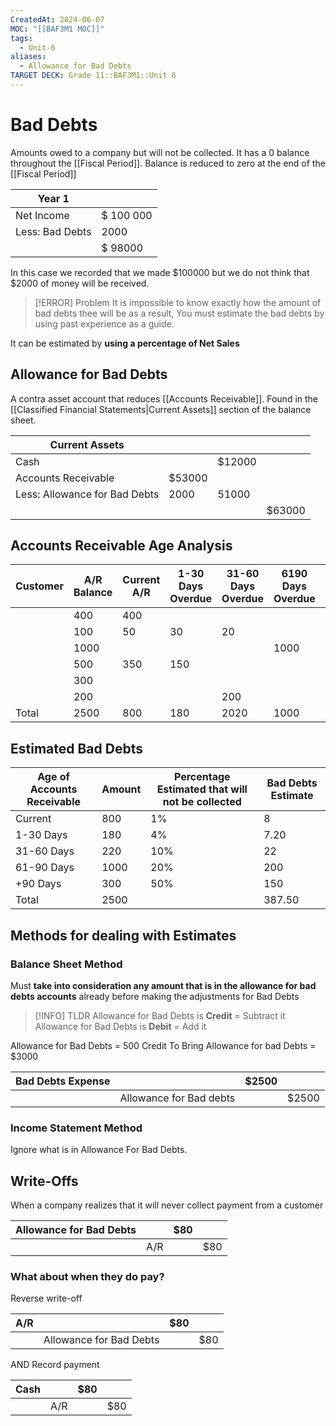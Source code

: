```yaml
---
CreatedAt: 2024-06-07
MOC: "[[BAF3M1 MOC]]"
tags:
  - Unit-6
aliases:
  - Allowance for Bad Debts
TARGET DECK: Grade 11::BAF3M1::Unit 6
---
```


# Bad Debts
Amounts owed to a company but will not be collected. It has a 0 balance throughout the [[Fiscal Period]]. Balance is reduced to zero at the end of the [[Fiscal Period]]
<!--ID: 1717769566665-->


| Year 1          |           |
| --------------- | --------- |
| Net Income      | $ 100 000 |
| Less: Bad Debts | 2000      |
|                 | $ 98000   |
In this case we recorded that we made $100000 but we do not think that $2000 of money will be received.

> [!ERROR] Problem
> It is impossible to know exactly how the amount of bad debts thee will be as a result, You must estimate the bad debts by using past experience as a guide.

It can be estimated by **using a percentage of Net Sales**

## Allowance for Bad Debts
A contra asset account that reduces [[Accounts Receivable]]. Found in the [[Classified Financial Statements|Current Assets]] section of the balance sheet.
<!--ID: 1717769566667-->


| Current Assets                |        |        |        |
| ----------------------------- | ------ | ------ | ------ |
| Cash                          |        | $12000 |        |
| Accounts Receivable           | $53000 |        |        |
| Less: Allowance for Bad Debts | 2000   | 51000  |        |
|                               |        |        | $63000 |

## Accounts Receivable Age Analysis

| Customer | A/R Balance | Current A/R | 1-30 Days Overdue | 31-60 Days Overdue | 6190 Days Overdue | +90 Days Overdue |
| -------- | ----------- | ----------- | ----------------- | ------------------ | ----------------- | ---------------- |
|          | 400         | 400         |                   |                    |                   |                  |
|          | 100         | 50          | 30                | 20                 |                   |                  |
|          | 1000        |             |                   |                    | 1000              |                  |
|          | 500         | 350         | 150               |                    |                   |                  |
|          | 300         |             |                   |                    |                   | 300              |
|          | 200         |             |                   | 200                |                   |                  |
| Total    | 2500        | 800         | 180               | 2020               | 1000              | 300              |

## Estimated Bad Debts

| Age of Accounts Receivable | Amount | Percentage Estimated that will not be collected | Bad Debts Estimate |
| -------------------------- | ------ | ----------------------------------------------- | ------------------ |
| Current                    | 800    | 1%                                              | 8                  |
| 1-30 Days                  | 180    | 4%                                              | 7.20               |
| 31-60 Days                 | 220    | 10%                                             | 22                 |
| 61-90 Days                 | 1000   | 20%                                             | 200                |
| +90 Days                   | 300    | 50%                                             | 150                |
| Total                      | 2500   |                                                 | 387.50             |

## Methods for  dealing with Estimates
### Balance Sheet Method
Must **take into consideration any amount that is in the allowance for bad debts accounts** already before making the adjustments for Bad Debts

> [!INFO] TLDR
> Allowance for Bad Debts is **Credit** = Subtract it
> Allowance for Bad Debts is **Debit** = Add it


Allowance for Bad Debts = 500 Credit
To Bring Allowance for bad Debts = $3000

| Bad Debts Expense |                         | $2500 |       |
| ----------------- | ----------------------- | ----- | ----- |
|                   | Allowance for Bad debts |       | $2500 |

### Income Statement Method
Ignore what is in Allowance For Bad Debts.


## Write-Offs
When a company realizes that it will never collect payment from a customer

| Allowance for Bad Debts |     | $80 |     |
| ----------------------- | --- | --- | --- |
|                         | A/R |     | $80 |

### What about when they do pay?

Reverse write-off

| A/R |                         | $80 |     |
| --- | ----------------------- | --- | --- |
|     | Allowance for Bad Debts |     | $80 |
AND Record payment

| Cash |     | $80 |     |
| ---- | --- | --- | --- |
|      | A/R |     | $80 |
